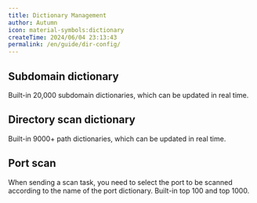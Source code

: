```yaml
---
title: Dictionary Management
author: Autumn
icon: material-symbols:dictionary
createTime: 2024/06/04 23:13:43
permalink: /en/guide/dir-config/
---
```


## Subdomain dictionary
Built-in 20,000 subdomain dictionaries, which can be updated in real time.

## Directory scan dictionary
Built-in 9000+ path dictionaries, which can be updated in real time.

## Port scan
When sending a scan task, you need to select the port to be scanned according to the name of the port dictionary. Built-in top 100 and top 1000.
